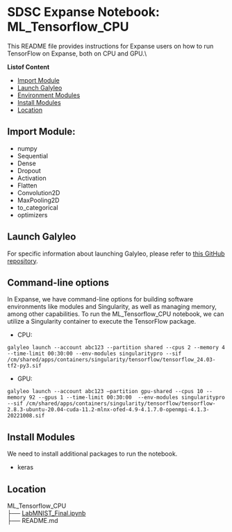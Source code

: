 # SDSC Expanse Notebook: ML_Tensorflow_CPU
This README file provides instructions for Expanse users on how to run TensorFlow on Expanse, both on CPU and GPU.\

  **Listof Content**
- [Import Module](#import%20module)
- [Launch Galyleo](#launch-galyleo)
- [Environment Modules](#environment-modules)
- [Install Modules](#install-modules)
- [Location](#location)

## Import Module:
- numpy
- Sequential  
- Dense
- Dropout
- Activation
- Flatten
- Convolution2D
- MaxPooling2D 
- to_categorical
- optimizers 

## Launch Galyleo
For specific information about launching Galyleo, please refer to [this GitHub repository](https://github.com/mkandes/galyleo).

## Command-line options
In Expanse, we have command-line options for building software environments like modules and Singularity, as well as managing memory, among other capabilities. To run the ML_Tensorflow_CPU notebook, we can utilize a Singularity container to execute the TensorFlow package.

  - CPU:
  
```
galyleo launch --account abc123 --partition shared --cpus 2 --memory 4 --time-limit 00:30:00 --env-modules singularitypro --sif /cm/shared/apps/containers/singularity/tensorflow/tensorflow_24.03-tf2-py3.sif
```

 - GPU:

```
galyleo launch --account abc123 —partition gpu-shared --cpus 10 --memory 92 --gpus 1 --time-limit 00:30:00  --env-modules singularitypro --sif /cm/shared/apps/containers/singularity/tensorflow/tensorflow-2.8.3-ubuntu-20.04-cuda-11.2-mlnx-ofed-4.9-4.1.7.0-openmpi-4.1.3-20221008.sif
```
## Install Modules
We need to install additional packages to run the notebook.
- keras

## Location 

ML_Tensorflow_CPU\
├── [LabMNIST_Final.ipynb](./LabMNIST_Final.ipynb)\
├── README.md

